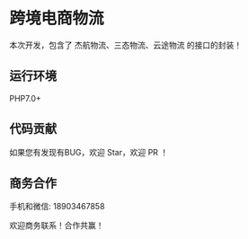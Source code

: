 # 跨境电商物流

本次开发，包含了 杰航物流、三态物流、云途物流 的接口的封装！

## 运行环境

PHP7.0+

## 代码贡献

如果您有发现有BUG，欢迎 Star，欢迎 PR ！

## 商务合作

手机和微信: 18903467858

欢迎商务联系！合作共赢！